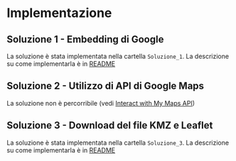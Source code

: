 # Implementazione

## Soluzione 1 - Embedding di Google
La soluzione è stata implementata nella cartella ```Soluzione_1```.
La descrizione su come implementarla è in [README](Soluzione_1/README.md)

## Soluzione 2 - Utilizzo di API di Google Maps
La soluzione non è percorribile (vedi [Interact with My Maps API](https://support.google.com/maps/thread/22025555/interact-with-my-maps-api?hl=en))

## Soluzione 3 - Download del file KMZ e Leaflet
La soluzione è stata implementata nella cartella ```Soluzione_3```.
La descrizione su come implementarla è in [README](Soluzione_3/README.md)